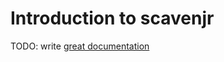 # Introduction to scavenjr

TODO: write [great documentation](http://jacobian.org/writing/what-to-write/)

